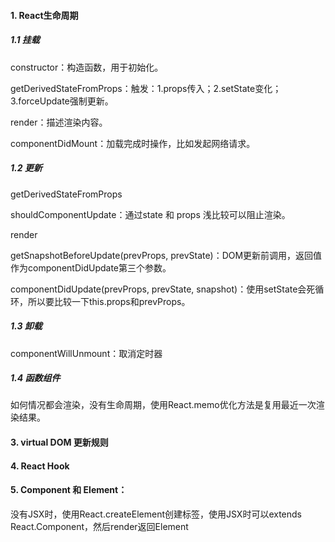 #### 1. React生命周期

##### 1.1 挂载
constructor：构造函数，用于初始化。

getDerivedStateFromProps：触发：1.props传入；2.setState变化；3.forceUpdate强制更新。

render：描述渲染内容。

componentDidMount：加载完成时操作，比如发起网络请求。

##### 1.2 更新

getDerivedStateFromProps

shouldComponentUpdate：通过state 和 props 浅比较可以阻止渲染。

render

getSnapshotBeforeUpdate(prevProps, prevState)：DOM更新前调用，返回值作为componentDidUpdate第三个参数。

componentDidUpdate(prevProps, prevState, snapshot)：使用setState会死循环，所以要比较一下this.props和prevProps。

##### 1.3 卸载
componentWillUnmount：取消定时器

##### 1.4 函数组件
如何情况都会渲染，没有生命周期，使用React.memo优化方法是复用最近一次渲染结果。

#### 3. virtual DOM 更新规则
#### 4. React Hook
#### 5. Component 和 Element：

没有JSX时，使用React.createElement创建标签，使用JSX时可以extends React.Component，然后render返回Element
<p></p>

